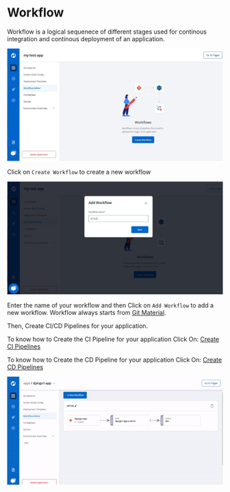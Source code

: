 # Workflow

Workflow is a logical sequenece of different stages used for continous integration and continous deployment of an application.

![](../../../.gitbook/assets/wf1%20%282%29.jpg)

Click on `Create Workflow` to create a new workflow

![](../../../.gitbook/assets/wf2%20%281%29.jpg)

Enter the name of your workflow and then Click on `Add Workflow` to add a new workflow. Workflow always starts from [Git Material](../git-material.md).

Then, Create CI/CD Pipelines for your application.

To know how to Create the CI Pipeline for your application Click On: [Create CI Pipelines](ci-pipeline.md)

To know how to Create the CD Pipeline for your application Click On: [Create CD Pipelines](cd-pipeline.md)

![](../../../.gitbook/assets/arora1%20%282%29.gif)

